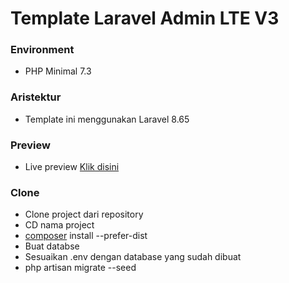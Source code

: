 # Template Laravel Admin LTE V3 #

### Environment ###
* PHP Minimal 7.3

### Aristektur ###
* Template ini menggunakan Laravel 8.65

### Preview ###
- Live preview <a href="https://adminlte.io/themes/v3/" target="_blank"> Klik disini </a>

### Clone ###
* Clone project dari repository
* CD nama project
* [composer](https://composer.org) install --prefer-dist
* Buat databse
* Sesuaikan .env dengan database yang sudah dibuat
* php artisan migrate --seed